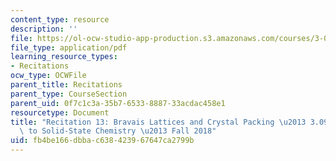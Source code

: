 ```yaml
---
content_type: resource
description: ''
file: https://ol-ocw-studio-app-production.s3.amazonaws.com/courses/3-091-introduction-to-solid-state-chemistry-fall-2018/fb4be166dbbac638423967647ca2799b_MIT3_091F18_REC13.pdf
file_type: application/pdf
learning_resource_types:
- Recitations
ocw_type: OCWFile
parent_title: Recitations
parent_type: CourseSection
parent_uid: 0f7c1c3a-35b7-6533-8887-33acdac458e1
resourcetype: Document
title: "Recitation 13: Bravais Lattices and Crystal Packing \u2013 3.091 Introduction\
  \ to Solid-State Chemistry \u2013 Fall 2018"
uid: fb4be166-dbba-c638-4239-67647ca2799b
---
```

